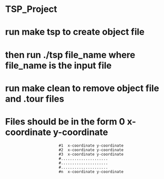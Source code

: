 # TSP_Project
# run make tsp to create object file
# then run ./tsp file_name where file_name is the input file
# run make clean to remove object file and .tour files

# Files should be in the form 0  x-coordinate y-coordinate
                            #1  x-coordinate y-coordinate
                            #2  x-coordinate y-coordinate
                            #3  x-coordinate y-coordinate
                            #.....................
                            #.....................
                            #.....................
                            #n  x-coordinate y-coordinate
